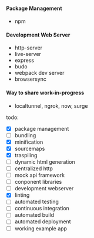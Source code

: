 
#### Package Management
- npm

#### Development Web Server
- http-server
- live-server
- express
- budo
- webpack dev server
- browsersync

#### Way to share work-in-progress
- localtunnel, ngrok, now, surge





todo:

- [x] package management
- [ ] bundling
- [x] minification
- [x] sourcemaps
- [x] traspiling
- [ ] dynamic html generation
- [ ] centralized http
- [ ] mock api framework
- [ ] conponent libraries
- [ ] development webserver
- [x] linting
- [ ] automated testing
- [ ] continuous integration
- [ ] automated build
- [ ] automated deployment
- [ ] working example app